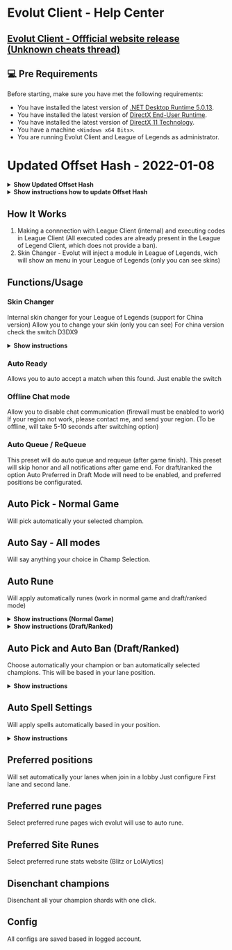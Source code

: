 # Evolut Client - Help Center

## <a href="https://www.unknowncheats.me/forum/league-of-legends/448508-valak-client-auto-accept-insta-lock-skin-changer-chat-rank-changer.html" target="_blank">Evolut Client - Offficial website release (Unknown cheats thread)</a>

## 💻 Pre Requirements

Before starting, make sure you have met the following requirements:
* You have installed the latest version of <a href="https://dotnet.microsoft.com/en-us/download/dotnet/5.0">.NET Desktop Runtime 5.0.13</a>.
* You have installed the latest version of <a href="https://www.microsoft.com/pt-br/download/details.aspx?id=35">DirectX End-User Runtime</a>.
* You have installed the latest version of <a href="https://www.microsoft.com/en-us/download/details.aspx?id=17431">DirectX 11 Technology</a>.
* You have a machine `<Windows x64 Bits>`.
* You are running Evolut Client and League of Legends as administrator.

# Updated Offset Hash - 2022-01-08
<details>
  <summary><b>Show Updated Offset Hash</b></summary>
  
  ```
    wfV6E633mNP3FYpiMAqSHlcgFGaYinXI+AE5r8crqpffUUYZhRUSthbelAw4F6IodtRuOO/E573MPYN+6V/T2WmTAJcJ5+sOScM2SyKsnFv5TzzX+zxcms2OmBTdTAzgB3214m4LhISvfu5paRumQ5
IGVgdl97XQIU+feCmmWBRnKRzW8oNvoIN4USuuJnt2HdiIdBQfuSNnxuELzBz7FyGrMAi7dzv/vlbQLTE6ekKBl5G9W3mjGwKtiVgDq4fkoqI/Nc9sO8yMLPOHh+enzxX09SNTvFesXjLHPVAtwHTW
nry4WxbZbPNGpvFka7+6ZJ7HuRBArGr/W2HIbGPOYh7wzv19bFUaYPF6TCBQE58ri4dkUQifoK29PthzJcB8SMZijN74LMTzBe6/J6877vHfaA0u0BhDKNaD/zT+vkk93MUcS1an7ZFFD7NbKHrGOv
2rKHbaj+tJVqGWFeVJ6//lVvOXG2QWEeDK4balLXHr7Zgz+FC38nzGI/Xw0+8taAAMGlZgttDM6tRzMk1LLVk2M7I30e4nWxvKbK3jYljE8AnmiI/JrPtU2dbWBD751q8py1T/lOjmR8f17ZA43+oz
4C/F0/wG3YJbrXbuFjdUJZHs1VGMx96oR0qI+f1RVvF+PmOjneliEXzjWWL7r+RlLjWhg1eJPuABSqaay4aQkLWSMpBLZWRbhFHL8xUJxPI0Q5FPtR+JhiZgIA/lzF7C+rbqNOK6M5nnsA5WI6Vh/Y
i5/X9ESHCPMGTL1hBJo+LWL6m7/mCliKPhWpZY+wagLKlUiEgLgP8jKpohq+IpmvNHSrAX8NjHXLJVioIQQ7G50XXIAJZgy3xKRG3gl9UR5uDhLmJEhUVIRcNy9Dsfw3gFshQZUTYKMCF8yPkz2jfp
KNdghR8uwQ3DTwiYlb718+LcmJhxdYYmQe7gwPT5FBiTJ9UX6bHhljjzZNIpJchxizV4NRKmR7rbFJzDPYRldSegThEqfTMB3LlbLJfAP7SRKwaS7065ui1FqC4e0ikggNIjmWL2H+gEdntgaN8ZYK
CzZ/WfCP2OPw42YZH7zSMPZah2fKAjW+xdDbRrevFqSH+Va1v68lWnWzbIiB9aXrEgcISi9YW1OXQeel9IGoEnwFY87kB6lUaelk8oPg+bEy456l2bziJbTck8JVDDowKZCHXUVQSPs92fys5RYvC2
0LUoXG/t1Hc6aDQANKPFx0ynaVZ/43/12tIZI1WQnvRqVMZIrmXaCc/oRKeD7ot2195G26LpZuZ91au7xROC3p17nPf2j9hJdaTNLNqeKHuIP1MvCHNfg0qwlZfEfxSjEkhxPATYPZaimh5X23N2+S
d5ydY9BDu9teItiStEOdXPrRKuRqJUpSjLobPEyyBM2inXcPRqY6tWMK5npOLH3kPdEJzUEKZ7dcvTj+U7h26jgtCPlH5BKHYyvzHwXTU7QZ+b72SPvr56DrC758XxzgAtTv++cMUc17anJqsnpyeZ
ZvdiRPFmnqBeN+Kvj++VL1mKRFzoVwkB+VYGMu3K/FoxdUOMlJQmWPKUIze44WxdLmXx5KHOMYpGoqY8NXOHNPGTbrsLdV305o6gwDHHtLsJRgzob2J22+qh9KdcFh1tjqWNJK4QcxzAqIyx+/32AG
fF/seD2IistdcmNuMlRxI/05q3TY4W8l1rSXXd2TTPonuYruCI/EtDjQaEuW0VQBD0kqCb4z8OtwdVLFLnx+3Tb1jfQv12uBipYNowcD3lqXw8VTMv+u1uO3viz5lD+d7NB+x/3oBEaXw4KrM6keYJ
YUnK6mintRCk+5NHz1tKoSytGYCVkSDsjNM/0lHFD4NGBpBif/9Iy4yb71hEJYhs3Je8TGv7AYAyUgkcp4VIh0C+ja8xuRdE18ECzl6vAfnPAVWw0AtyldIn42Nx+or9i8/rQxoafC7jBEEHBsad7v
cOzbJR2ePDZcQg4qTPzG4N61jJXzbkaHK2CR8QIGBAZPaKVdNfIMiOWBKFXuFud2v2dUUECs+0/9YNQxjgYMG/Hg71tXes1b8LkgcT55fO3yNQUZcWWX68Jh48wSNK8xfXDxt3cMimggEgLxEYwsfl
pPwm1oxXxufXKbU4g2kztGJgbMQs8txwu4uFi84fgDB2SCsDjibBjvZsm7yMclpDIRENJHNdv+p/oEI7iWPLz24TXzkMrEV7eI0wQLoxhHPXK386y5+XjYJNvnUokZbziVoNSG0f/7INS10857IJog
k6hdLZfjqgxV6Sq17vTR2Wj19ivs99orkhZ2uyBW7WDPW9WXFlWvss34HVlzxzJEPNDW/9jKXiyebU11U4qBu8V5lj89r0Z5nOhSo83A+m9xjiihyTbWdHRrcNkjABuHraf15mFI427Fe4KDU+uSuD
Oh8iywbvgHc442gZuIJTqiquZEQXN3uBSAD3VUNA8RFcTuj40HcHcoWbYLh4islBBP1T9jic5IvEGJJ7Q3rKkijLI4AfT5R9hspRoIkTbVbf+uwtHHeHAs88ur4Z/GqAjwbWVSVJEGH/b9twLsGzLX
g2sdZs1zvtMG02uA4Pa873KXg40N5jeYAqiGGgL6lFwcpKGFQSTx7KoK9922PQ0BnmANDYCFL6P6GFVRD5qb7D9+sYr9CAs03PuK058818gS5xpw/lHMOphgulFSUY2OJtrbWsNZlQDf/ppCvl9fHh
RL5x6E+SD7V5HEHBqoSlFD7mFsmavt+jqT2OTiyN+y0qvfbxhaZGBdQV2f0aEqnm/O7Wo5qfaAoEMppo/4kJP40zBm3USKaO4EUwbaYmcEs5nQkG1cNEu+552rYl54iFx2jyS2oj/WkVa9LI4k1wUD
D0Ly0tN1Ra9/KyLBsddtoEc8tF09n6SmVQY5xWrlpwL3d6KhJR3FcJMcAQrFTMRdxu7IMw39iNlqk3oykBj6SdriVSwh0x9pdB6RbsqJ6aOOakjpILazeo7i3KFuT2rhMK+fJsoX+e5m7G3fZtArtd
g0dUvBOXz9tfbiVSORezV40ueYsRsbKLj8eDgvYH181MMA7D5aYPUTKJm6MTMNtCUwTsI0UO6l1Ej/qThxwx0giIP2HEU6Zn6WPdUbsiQHunp1ABgYMz8RGIY34GMOt+yrnLJRswzuKfn9XxIYOn7z
begfZcnMq/kMY0XovonCIQ0p0im++6JdrwDMsYVXZ30acPMVfowI7dJhq/KV4CSSB9SUkudXmnEN8aGEGAmmgGl04OAEYmNQJk3eaBjbCIqjy0GnBYNel/YRBjn0LPbfPYZVpEd2TgFQ+ba7wmMAsn
0cFpMhe98jbKWUfnT/SVTjQ2mCjmgL7ZtYFH+pvsbcXKCjHhG/5y2StRjMiqryI1rjyC4llvccHJT3zCajLEEm+VnVypCqksJZLEoi33FxUePdrjkk/LxdyZPWkLd5YRAuvi2yzJkJC378yXUfYIbO
o3IoMQUYuWiYI+y9CJNEK8vVdhgNKCocK1haoHaA6nK8L6THqdYq3waQL3xuADsW6gLKkNBWexr16YUo2qACa+h6gsm/TZiV0cT01A98p0Hu12jFxyF3EXfK/KAmLJAG+gnkhqrEvLnCYQnb1v6sRP
r3J+2196ODBIIEjZfVDYDn8pmIIwA6EONHKPIqdPpkuNub4xDTE76ucbdYlBZvUlnublQI8n+WPbyf2sLLuEn/xIy1AqlWxdSw0C0j/MFdKRot9/ha//43VRxbeJ7uUpusNloqK9qawU8SSao070KB
PoWH9Znjbw32CWzl+7mmCggBVemy+mQQxPKrIMJAPIF6qZsN/YiW4iKu3p75Ron3nJOfGc1mFl7TtkaR+cIoa5gI4qNqGqq498v4k10ZZ2DXrgaJ7DyOz/IlYdHRsLCXDF3xHigAJXQYCRXyK6fYz6
aY9zyhYZqrJShhTeTnByCr8oxsdYs++yJzrPZlDFCgljTKk/XeloRBdb4JTHlORL7l4OUFLtygCjGxmvX7m8J//u6Bw/5cbNVeOveJFIKTmmmoDX4a+WAH9LV82g3T5BTz73+9FYuT3iS79IYbHNtN
L3LrzXRfw/c0pm1BYB8+2AQg/+NyEWGLjSK3+goA8TzB9t2MxZTrL9W6CSQBHm4IrgOH5ArJPDq4aeSEaPTx8lNo/6Xh5K7dRj3ybQ4/34GdxJP/RFAu5ZjzZLqDgX6tLaARzS+wEpbFs0aaydyoe2
4/LL7fQDw9V0iqhONlipwXrggOcE3id4K94IyikqG8A+umLIpGUeuayE4V4PDAeO+JArEzWB+Y30UCHpBwlSEifJ6wj4JyIi4GOn89GRYwOevuUpy8wJGwY44Am548+FHrDjWZvzeiJiOSIphCPjOk
Mfp7yxzNvcR44xb82VqPXI15FSzXrUiDEKxS0+HnHeJYb71jbflZUfNFtnl7drZaRjbKX7DiRH3OhrSvw+kHP0LOP8ncSr/FvOOhdFe/Ctk/q+W948zblnRe7kmyXqG9bivmro28z/yJ0wAPkl0Vds
vqRkxNaNAlU6JRy9z5mC0f8i140YcC0iE4fk9Y9m3gdOcOfzYtqNaNmW0WuhjA+qbVBTmM+cxn6njAPyoQipPL01u1aWR28ZB0NB0/Yb8HBiZANv868RhX2XM+jcJpqiRBxEtrgIYIL3Q4yjU+oxTO
S0HLJBDT1lx8salAl2lShopvQrgqJMGCaGL+Jk9bRLKcqp7sonDWqfYx1tMAMLgbSP3xSMKvPleWe5GXReF70LRlAa3rtCUrowjnS8zStWvWqP0BxGRCY3IaR54ammZsAkGb94a4s0jWqNRG0qSMYr
T0DgtBrzu8vM/xWl2gYGs5nYHpkTBNl2iyU33n14WAmJ7UIzhIWi/pvCNe1Vnj5KBxuSKf83Ikpzbju0OyF8c5shKR4f89Z9HLHWqP3DLwJW3kdK5cGdM9BjPcPdEYxGvKFX6pgkpvVitv0AY05F0a
jQ7wC1z8WYzQ0nAcjAqSLZknKd5BLQk8Elvgjkjy5/LFSUO2kPTR82bbuPJ/bjs2l24OSrdpVdG2yTImjQxKn3v64cBtzHUWpA4rHc/IfSgBmXauK/8MPqK2U7KQDOkMtEAislxHYMMzoj7iBLICRb
oXAY/mYvsaoSj1qOTwUFQn7VdD5JvgffQ9s0orxCSVnCwNKgCbSLxfdmjRnmMBnw5+YUCnKRN82bj2j6s2Apg6cF7HlXF0pdjwqJIiBsCkJcFOkMQ7/WPdtcfH+VNUUqLU/vWPa8/CdbOD400g3Bd6
dCYsftYCpxlE7+9dMU26oSTaT/mcXWzLs+NVlYVr9BQ3QtHlzqg5QfTf2VIZXMDWC1cFVv1C/s3Nm/8EiudEMbpMtDCOlKa+b5CyTrmdddC/dKYRtAjPkMAWdeDenzcc8tgpzXi502iYD74LDcidRL
sPjLmUulta+1KUb4okPGxnDzpXh3bKADSuYAOuzqvhwaCVQmHr+oH4ej9FyFJfmg5QRocWjrhCeuC5EB1ADEk9wFKqxqblghpWlEvDltSNruN0tRyO98B7RH4uvqLn4/1XUqydYU6yBjTW660Rx3SB
mZpm7kkUe16ebSrxrjJ3vIdi7Nfo0WVRPd4aCa1e4aE8FLMtG19Ekg4erU6vq6VmiaUKxjGxMjfPWOjBGm1XkujhMU2aKygIwq9oDoiib5OdLSy3NmsvyZb4YN6OjJdW/TerwgLhbAUitCPsFMCsCm
45fMbFiiEuOGrAM/cetPitN1JlqbCCZgWEqREofj69WG/PS/oNGVfPdM9AoHAJAUWnqwY1RNVD4Pk1dK8aCLgONM0/CvYy5UMiTqc+ngQzJZTIrG6jyQwjbw0tD5VLdicSHi5vrnU7OSb7k9KEVY0D
JzTMTXdLHqaEGaZe4yLqMixqHlzpmRZvio5aKs3OImqiimPrdDRaonna4sNQ3nK4k2tyqz9Ia7LnitqCUS869GsDZHjemuk+BXZBkVmm0atKxcmTfp5/hBQUo9BR11wJjw1vcRBTjeO615gf/ZaPrL
eWA6/tFNjRVWQ22A08/ADrzt8pf0xJNiZ+IxqD5clJlVmbDQ
  ```
</details>

<details><summary><b>Show instructions how to update Offset Hash</b></summary>

1. Open Evolut Client, and click in "Hash Updater"
2. Click in Clear button
3. Copy all content in "Show Updated Offset Hash"
4. Paste content in "Hash Updater" and click in "Save".
5. Enjoy!!!, you updated offset hash xD
</details>


## How It Works

1. Making a connnection with League Client (internal) and executing codes in League Client (All executed codes are already present in the League of Legend Client, which does not provide a ban).
2. Skin Changer - Evolut will inject a module in League of Legends, wich will show an menu in your League of Legends (only you can see skins)


## Functions/Usage

### Skin Changer

Internal skin changer for your League of Legends (support for China version)
Allow you to change your skin (only you can see)
For china version check the switch D3DX9

<details><summary><b>Show instructions</b></summary>

1. Check the switch Skin Changer
2. In game press INSERT and enjoy!

</details>


### Auto Ready

Allows you to auto accept a match when this found.
Just enable the switch

### Offline Chat mode


Allow you to disable chat communication (firewall must be enabled to work)
If your region not work, please contact me, and send your region.
(To be offline, will take 5-10 seconds after switching option)


### Auto Queue / ReQueue

This preset will do auto queue and requeue (after game finish).
This preset will skip honor and all notifications after game end.
For draft/ranked the option Auto Preferred in Draft Mode will need to be enabled, and preferred positions be configurated.

## Auto Pick - Normal Game

Will pick automatically your selected champion.

## Auto Say - All modes

Will say anything your choice in Champ Selection.

## Auto Rune

Will apply automatically runes (work in normal game and draft/ranked mode)

<details><summary><b>Show instructions (Normal Game)</b></summary>

1. Go to the tab Draft Mode
2. Select one rune page to Evolut Edit, in "Preferred Rune Page"
3. Select preferred website stats for rune in "Preferred Site", avaliable Blitz and LolAlytcs (more will be added in future)

</details>
<details><summary><b>Show instructions (Draft/Ranked)</b></summary>

1. Go to the tab Draft Mode
2. Select one rune page to Evolut Edit, in "Preferred Rune Page"
3. Select preferred website stats for rune in "Preferred Site", avaliable Blitz and LolAlytcs (more will be added in future)
4. Enable option "Auto Rune"

</details>

## Auto Pick and Auto Ban (Draft/Ranked)
Choose automatically your champion or ban automatically selected champions.
This will be based in your lane position.

<details><summary><b>Show instructions</b></summary>

1. In Select Section, select one section to configure (Auto Pick or Auto Ban)
2. Above Select Section, select one position to configure (Jungle, Bottom, Middle, Top, Utility)
3. In right, you will be see an list wich contains all champions, select the champions will want to ban/pick.
4. Note: champions will be banned/picked in order of the list. You can reordering champions by selecting and clicking in UP or DOWN arrow.
  Settings will be saved automatically.

</details>

## Auto Spell Settings

Will apply spells automatically based in your position.

<details><summary><b>Show instructions</b></summary>

1. Select a lane
2. Slot 1 - Select the first spell
3. Slot 2 - Select the second spell
4. Click in save button
5. Enable option in left panel. (Auto Spell switch)
</details>

## Preferred positions

Will set automatically your lanes when join in a lobby
Just configure First lane and second lane.

## Preferred rune pages

Select preferred rune pages wich evolut will use to auto rune.

## Preferred Site Runes

Select preferred rune stats website (Blitz or LolAlytics)

## Disenchant champions

Disenchant all your champion shards with one click.

## Config

All configs are saved based in logged account.
